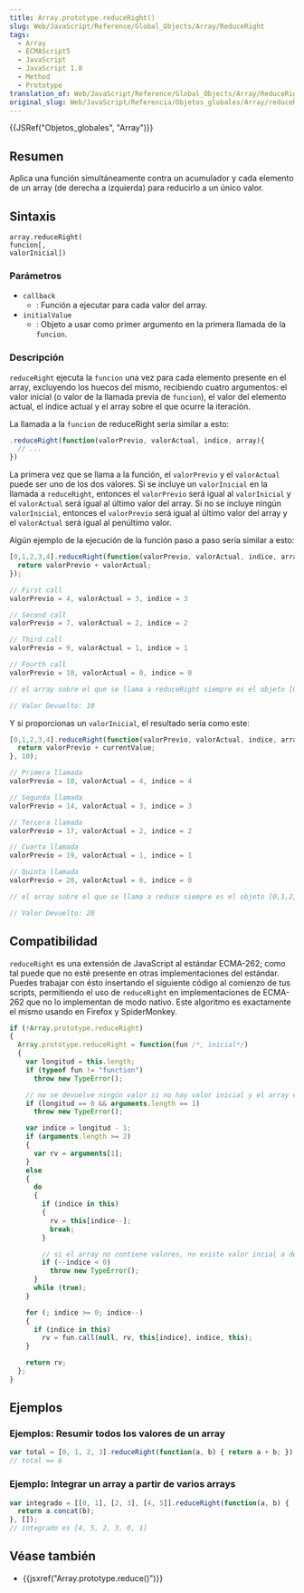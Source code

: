 ```yaml
---
title: Array.prototype.reduceRight()
slug: Web/JavaScript/Reference/Global_Objects/Array/ReduceRight
tags:
  - Array
  - ECMAScript5
  - JavaScript
  - JavaScript 1.8
  - Method
  - Prototype
translation_of: Web/JavaScript/Reference/Global_Objects/Array/ReduceRight
original_slug: Web/JavaScript/Referencia/Objetos_globales/Array/reduceRight
---
```


{{JSRef("Objetos_globales", "Array")}}

## Resumen

Aplica una función simultáneamente contra un acumulador y cada elemento de un array (de derecha a izquierda) para reducirlo a un único valor.

## Sintaxis

```
array.reduceRight(
funcion[,
valorInicial])
```

### Parámetros

- `callback`
  - : Función a ejecutar para cada valor del array.
- `initialValue`
  - : Objeto a usar como primer argumento en la primera llamada de la `funcion`.

### Descripción

`reduceRight` ejecuta la `funcion` una vez para cada elemento presente en el array, excluyendo los huecos del mismo, recibiendo cuatro argumentos: el valor inicial (o valor de la llamada previa de `funcion`), el valor del elemento actual, el índice actual y el array sobre el que ocurre la iteración.

La llamada a la `funcion` de reduceRight sería similar a esto:

```js
.reduceRight(function(valorPrevio, valorActual, indice, array){
  // ...
})
```

La primera vez que se llama a la función, el `valorPrevio` y el `valorActual` puede ser uno de los dos valores. Si se incluye un `valorInicial` en la llamada a `reduceRight`, entonces el `valorPrevio` será igual al `valorInicial` y el `valorActual` será igual al último valor del array. Si no se incluye ningún `valorInicial`, entonces el `valorPrevio` será igual al último valor del array y el `valorActual` será igual al penúltimo valor.

Algún ejemplo de la ejecución de la función paso a paso sería similar a esto:

```js
[0,1,2,3,4].reduceRight(function(valorPrevio, valorActual, indice, array){
  return valorPrevio + valorActual;
});

// First call
valorPrevio = 4, valorActual = 3, indice = 3

// Second call
valorPrevio = 7, valorActual = 2, indice = 2

// Third call
valorPrevio = 9, valorActual = 1, indice = 1

// Fourth call
valorPrevio = 10, valorActual = 0, indice = 0

// el array sobre el que se llama a reduceRight siempre es el objeto [0,1,2,3,4]

// Valor Devuelto: 10
```

Y si proporcionas un `valorInicial`, el resultado sería como este:

```js
[0,1,2,3,4].reduceRight(function(valorPrevio, valorActual, indice, array){
  return valorPrevio + currentValue;
}, 10);

// Primera llamada
valorPrevio = 10, valorActual = 4, indice = 4

// Segunda llamada
valorPrevio = 14, valorActual = 3, indice = 3

// Tercera llamada
valorPrevio = 17, valorActual = 2, indice = 2

// Cuarta llamada
valorPrevio = 19, valorActual = 1, indice = 1

// Quinta llamada
valorPrevio = 20, valorActual = 0, indice = 0

// el array sobre el que se llama a reduce siempre es el objeto [0,1,2,3,4]

// Valor Devuelto: 20
```

## Compatibilidad

`reduceRight` es una extensión de JavaScript al estándar ECMA-262; como tal puede que no esté presente en otras implementaciones del estándar. Puedes trabajar con ésto insertando el siguiente código al comienzo de tus scripts, permitiendo el uso de `reduceRight` en implementaciones de ECMA-262 que no lo implementan de modo nativo. Este algoritmo es exactamente el mismo usando en Firefox y SpiderMonkey.

```js
if (!Array.prototype.reduceRight)
{
  Array.prototype.reduceRight = function(fun /*, inicial*/)
  {
    var longitud = this.length;
    if (typeof fun != "function")
      throw new TypeError();

    // no se devuelve ningún valor si no hay valor inicial y el array está vacío
    if (longitud == 0 && arguments.length == 1)
      throw new TypeError();

    var indice = longitud - 1;
    if (arguments.length >= 2)
    {
      var rv = arguments[1];
    }
    else
    {
      do
      {
        if (indice in this)
        {
          rv = this[indice--];
          break;
        }

        // si el array no contiene valores, no existe valor incial a devolver
        if (--indice < 0)
          throw new TypeError();
      }
      while (true);
    }

    for (; indice >= 0; indice--)
    {
      if (indice in this)
        rv = fun.call(null, rv, this[indice], indice, this);
    }

    return rv;
  };
}
```

## Ejemplos

### Ejemplos: Resumir todos los valores de un array

```js
var total = [0, 1, 2, 3].reduceRight(function(a, b) { return a + b; });
// total == 6
```

### Ejemplo: Integrar un array a partir de varios arrays

```js
var integrado = [[0, 1], [2, 3], [4, 5]].reduceRight(function(a, b) {
  return a.concat(b);
}, []);
// integrado es [4, 5, 2, 3, 0, 1]
```

## Véase también

- {{jsxref("Array.prototype.reduce()")}}
